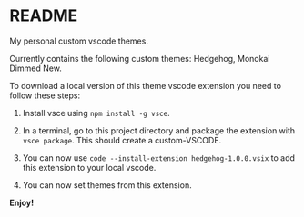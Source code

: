 # README

My personal custom vscode themes.

Currently contains the following custom themes: Hedgehog, Monokai Dimmed New.

To download a local version of this theme vscode extension you need to follow these steps:

1. Install vsce using `npm install -g vsce`.

2. In a terminal, go to this project directory and package the extension with `vsce package`. This should create a custom-VSCODE.

3. You can now use `code --install-extension hedgehog-1.0.0.vsix` to add this extension to your local vscode.

4. You can now set themes from this extension.

**Enjoy!**
